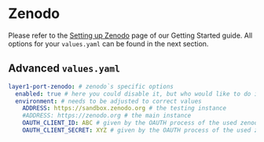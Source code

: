 # Zenodo

Please refer to the [Setting up Zenodo](../../../gettingstarted/zenodo.md) page of our Getting Started guide.
All options for your `values.yaml` can be found in the next section.

## Advanced `values.yaml`

```yaml
layer1-port-zenodo: # zenodo`s specific options
  enabled: true # here you could disable it, but who would like to do it?
  environment: # needs to be adjusted to correct values
    ADDRESS: https://sandbox.zenodo.org # the testing instance
    #ADDRESS: https://zenodo.org # the main instance
    OAUTH_CLIENT_ID: ABC # given by the OAUTH process of the used zenodo instance from above.
    OAUTH_CLIENT_SECRET: XYZ # given by the OAUTH process of the used zenodo instance from above.
```

